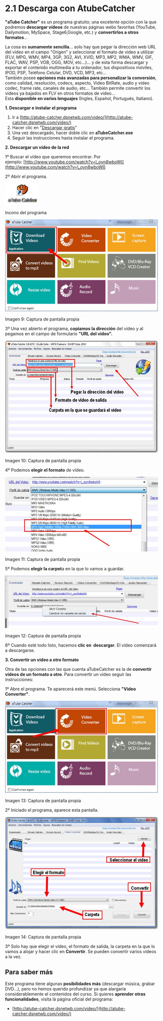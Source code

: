 # 2.1 Descarga con AtubeCatcher

**"aTube Catcher"** es un programa gratuito; una excelente opción con la que podremos **descargar vídeos** de nuestras páginas webs favoritas (YouTube, Dailymotion, MySpace, Stage6,Google, etc.) y **convertirlos a otros formatos**…

La cosa es **sumamente sencilla**… solo hay que pegar la dirección web URL del video en el campo "Origen" y seleccionar el formato de video a utilizar (FLV, MPG, WMV, MP4, 3GP, 3G2, AVI, XVID, MP3, MP2, WMA, WMV, GIF, FLAC, WAV, PSP, VOB, OGG, MOV, etc…)… y de esta forma descargar y exportar el contenido multimedia a tu ordenador, tus dispositivos móviles, IPOD, PSP, Teléfono Celular, DVD, VCD, MP3, etc…  
También posee **opciones más avanzadas para personalizar la conversión**, como calidad, resolución, codecs, aspecto, Video BitRate, audio y video codec, frame rate, canales de audio, etc… También permite convertir los videos ya bajados en FLV en otros formatos de video…   
Esta **disponible en varios lenguajes** (Ingles, Español, Portugués, Italiano).

**1\. Descargar e instalar el programa**

1.  Ir a [http://atube-catcher.dsnetwb.com/video/](http://atube-catcher.dsnetwb.com/video/)
2.  Hacer clic en "[Descargar gratis](http://get.atube.me/aTubeCatcher.exe)"
3.  Una vez descargado, hacer doble clic en **aTubeCatcher.exe**
4.  Seguir las instrucciones hasta instalar el programa.

**2\. Descargar un vídeo de la red**

1º Buscar el vídeo que queremos encontrar. Por ejemplo: [http://www.youtube.com/watch?v=l_oyn8wboWI](http://www.youtube.com/watch?v=l_oyn8wboWI)

2º Abrir el programa.


![](img/atube.jpg)


Incono del programa


![](img/atube1.jpg)


Imagen 9: Captura de pantalla propia

3º Una vez abierto el programa, **copiamos la dirección** del vídeo y al pegamos en el campo de formulario **"URL del vídeo".**


![aTubeCatcher](img/atube2.jpg)


Imagen 10: Captura de pantalla propia

4º Podemos **elegir el formato** de vídeo.


![](img/atube3.jpg)


Imagen 11: Captura de pantalla propia

5º Podemos **elegir la carpet**a en la que lo vamos a guardar.


![](img/atube4.jpg)


Imagen 12: Captura de pantalla propia

6º Cuando esté todo listo, hacemos **clic en  descargar**. El vídeo comenzará a descargarse.

**3\. Convertir un vídeo a otro formato**

Otra de las opciones con las que cuenta aTubeCatcher es la de **convertir vídeos de un formato a otro**. Para convertir un vídeo seguir las instrucciones:

1º Abre el programa. Te aparecerá este menú. Selecciona **"Video Converter"**.


![](img/atube5.jpg)


Imagen 13: Captura de pantalla propia

2º Iniciado el programa, aparece esta pantalla.


![](img/atube6.jpg)


Imagen 14: Captura de pantalla propia

3º Solo hay que elegir el vídeo, el formato de salida, la carpeta en la que lo vamos a alojar y hacer clic en **Convertir**. Se pueden convertir varios vídeos a la vez.

## Para saber más

Este programa tiene algunas **posibilidades más** (descargar música, grabar DVD...), pero no hemos querido profundizar ya que alargaría considerablemente el contenidos del curso. Si quieres **aprender otras funcionalidades**, visita lá página oficial del programa:

*   [http://atube-catcher.dsnetwb.com/video/](http://atube-catcher.dsnetwb.com/video/)

